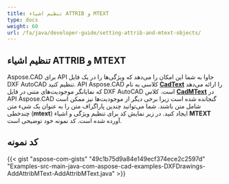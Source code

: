 ```yaml
---
title: تنظیم اشیاء ATTRIB و MTEXT
type: docs
weight: 60
url: /fa/java/developer-guide/setting-attrib-and-mtext-objects/
---
```


## **تنظیم اشیاء ATTRIB و MTEXT**

Aspose.CAD برای API جاوا به شما این امکان را می‌دهد که ویژگی‌ها را در یک فایل DXF AutoCAD تنظیم کنید. API Aspose.CAD کلاسی به نام [**CadText**](https://reference.aspose.com/cad/java/com.aspose.cad.fileformats.cad.cadobjects/cadtext) را ارائه می‌دهد که نمایانگر موجودیت‌های متنی در فایل DXF AutoCAD است. کلاس [**CadMText**](https://reference.aspose.com/cad/java/com.aspose.cad.fileformats.cad.cadobjects/CadMText) در API Aspose.CAD گنجانده شده است زیرا برخی دیگر از موجودیت‌ها نیز ممکن است شامل متن باشند. شما می‌توانید چندین پاراگراف متن را به عنوان یک شیء متن چندخطی (**mtext**) ایجاد کنید. در زیر نمایش کد برای تنظیم ویژگی و اشیاء **MTEXT** آورده شده است. کد نمونه خود توضیحی است.

## کد نمونه

{{< gist "aspose-com-gists" "49c1b75d9a84e149ecf374ece2c2597d" "Examples-src-main-java-com-aspose-cad-examples-DXFDrawings-AddAttribMText-AddAttribMText.java" >}}
